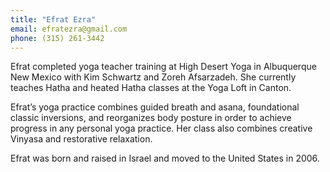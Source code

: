 ```yaml
---
title: "Efrat Ezra"
email: efratezra@gmail.com
phone: (315) 261-3442
---
```

Efrat completed yoga teacher training at High Desert Yoga in Albuquerque New Mexico with Kim Schwartz and Zoreh Afsarzadeh. She currently teaches Hatha and heated Hatha classes at the Yoga Loft in Canton.

Efrat’s yoga practice combines guided breath and asana, foundational classic inversions, and reorganizes body posture in order to achieve progress in any personal yoga practice. Her class also combines creative Vinyasa and restorative relaxation.

Efrat was born and raised in Israel and moved to the United States in 2006.
